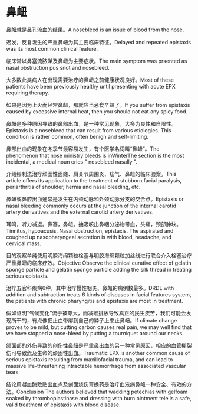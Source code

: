 # 鼻衄

<p><span class="chinese">鼻衄就是鼻孔流血的结果。</span><span class="english">A nosebleed is an issue of blood from the nose.</span></p>

<p><span class="chinese">迟发，反复发生的严重鼻衄为其主要临床特征。</span><span class="english">Delayed and repeated epistaxis was its most common clinical feature.</span></p>

<p><span class="chinese">临床常以鼻塞流脓涕及鼻衄为主要症状。</span><span class="english">The main symptom was prsented as nasal obstruction pus snot and nosebleed.</span></p>

<p><span class="chinese">大多数此类病人在出现需要治疗的鼻衄之前健康状况良好。</span><span class="english">Most of these patients have been previously healthy until presenting with acute EPX requiring therapy.</span></p>

<p><span class="chinese">如果是因为上火而经常鼻衄，那就应当忌食辛辣了。</span><span class="english">If you suffer from epistaxis caused by excessive internal heat, then you should not eat any spicy food.</span></p>

<p><span class="chinese">鼻衄是多种原因导致的鼻部出血，是一种常见现象，大多为良性和自限性。</span><span class="english">Epistaxis is a nosebleed that can result from various etiologies. This condition is rather common, often benign and self-limiting.</span></p>

<p><span class="chinese">鼻部出血的现象在冬季节最容易发生，有个医学名词叫“鼻衄”。</span><span class="english">The phenomenon that nose ministry bleeds is inWinterThe section is the most incidental, a medical noun cries " nosebleed nasally ".</span></p>

<p><span class="chinese">介绍缪刺法治疗顽固性面瘫、肩关节周围炎、疝气、鼻衄的临床验案。</span><span class="english">This article offers its application to the treatment of stubborn facial paralysis, periarthritis of shoulder, hernia and nasal bleeding, etc.</span></p>

<p><span class="chinese">鼻衄或鼻腔出血通常是发生在内颈动脉和外颈动脉分支的交合点。</span><span class="english">Epistaxis or nasal bleeding commonly occurs at the junction of the internal carotid artery derivatives and the external carotid artery derivatives.</span></p>

<p><span class="chinese">耳鸣，听力减退。鼻塞，鼻衄。抽吸咳出鼻咽分泌物带血，头痛，颈部肿块。</span><span class="english">Tinnitus, hypoacusis. Nasal obstruction, epistaxis. The aspirated and coughed up nasopharyngeal secretion is with blood, headache, and cervical mass.</span></p>

<p><span class="chinese">目的观察单纯使用明胶海绵颗粒栓塞与明胶海绵颗粒加丝线进行联合介入栓塞治疗严重鼻衄的临床疗效。</span><span class="english">Objective Observe the clinical curative effect of gelatin sponge particle and gelatin sponge particle adding the silk thread in treating serious epistaxis.</span></p>

<p><span class="chinese">治疗五官科疾病6种，其中治疗慢性咽炎、鼻衄的病例数最多。</span><span class="english">DRDL with addition and subtraction treats 6 kinds of diseases in facial features system, the patients with chronic pharyngitis and epistaxis are most in treatment.</span></p>

<p><span class="chinese">假如证明“气候变化”流于被夸大，而减碳排放导致真正的民生疾苦，我们可能会发现所干的，有点像把止血带绑到自己的脖子上来止鼻衄。</span><span class="english">If climate change proves to be mild, but cutting carbon causes real pain, we may well find that we have stopped a nose-bleed by putting a tourniquet around our necks.</span></p>

<p><span class="chinese">颌面部的外伤导致的创伤性鼻衄是严重鼻出血的另一种常见原因，相应的血管撕裂伤可导致危及生命的顽固性出血。</span><span class="english">Traumatic EPX is another common cause of serious epistaxis resulting from maxillofacial trauma, and can lead to massive life-threatening intractable hemorrhage from associated vascular tears.</span></p>

<p><span class="chinese">结论用凝血酶敷贴出血点及创面烧伤膏换药是治疗血液病鼻衄一种安全、有效的方法。</span><span class="english">Conclusion The authors believed that wadding petechias with gelfoam soaked by thromboplastinase and dressing with burn ointment tele is a safe, valid treatment of epistaxis with blood disease.</span></p>

